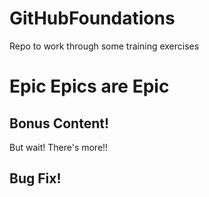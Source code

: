 # GitHubFoundations
Repo to work through some training exercises
# Epic Epics are Epic
## Bonus Content!
But wait!  There's more!!

## Bug Fix!
